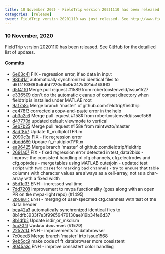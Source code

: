 ```yaml
---
title: 10 November 2020 - FieldTrip version 20201110 has been released
categories: [release]
tweet: FieldTrip version 20201110 was just released. See http://www.fieldtriptoolbox.org/#10-november-2020
---
```


### 10 November, 2020

FieldTrip version [20201110](http://github.com/fieldtrip/fieldtrip/releases/tag/20201110) has been released.
See [GitHub](https://github.com/fieldtrip/fieldtrip/compare/20201103...20201110) for the detailled list of updates.

#### Commits

- [6e63c41](http://github.com/fieldtrip/fieldtrip/commit/6e63c41) FIX - regression error, if no data in input
- [98b41af](http://github.com/fieldtrip/fieldtrip/commit/98b41af) automatically synchronized identical files to d5f41f09669c5dfd7770e6b9b247b391da158863
- [d5f41f0](http://github.com/fieldtrip/fieldtrip/commit/d5f41f0) Merge pull request #1589 from robertoostenveld/issue1527
- [e336509](http://github.com/fieldtrip/fieldtrip/commit/e336509) don't do the automatic cleanup of compat directory when fieldtrip is installed under MATLAB root
- [9af7a8c](http://github.com/fieldtrip/fieldtrip/commit/9af7a8c) Merge branch 'master' of github.com:fieldtrip/fieldtrip
- [ce478f2](http://github.com/fieldtrip/fieldtrip/commit/ce478f2) corrected a copy-and-paste error in the help
- [ab3a2c6](http://github.com/fieldtrip/fieldtrip/commit/ab3a2c6) Merge pull request #1588 from robertoostenveld/issue1568
- [d47770d](http://github.com/fieldtrip/fieldtrip/commit/d47770d) updated default viewmode to vertical
- [5eb7b25](http://github.com/fieldtrip/fieldtrip/commit/5eb7b25) Merge pull request #1586 from raintwoto/master
- [8adf8b7](http://github.com/fieldtrip/fieldtrip/commit/8adf8b7) Update ft_multiplotTFR.m
- [2090c3a](http://github.com/fieldtrip/fieldtrip/commit/2090c3a) FIX - fix regression error
- [dbdd659](http://github.com/fieldtrip/fieldtrip/commit/dbdd659) Update ft_multiplotTFR.m
- [ea96425](http://github.com/fieldtrip/fieldtrip/commit/ea96425) Merge branch 'master' of github.com:fieldtrip/fieldtrip
- [2691a07](http://github.com/fieldtrip/fieldtrip/commit/2691a07) FIX - fixed regression error detected in test_data2bids - improve the consistent handling of cfg.channels, cfg.electrodes and cfg.optodes - merge tables using MATLAB outerjoin - updated test script with two cases for marking bad channels - try to ensure that table columns with character values are always as a cell-array, not as a char-array with a fixed width
- [55d1c32](http://github.com/fieldtrip/fieldtrip/commit/55d1c32) ENH - increased walltime
- [7dd7208](http://github.com/fieldtrip/fieldtrip/commit/7dd7208) improvement to mvpa functionality (goes along with an open PR on the mvpa-light repo) (#1495)
- [2b0e81c](http://github.com/fieldtrip/fieldtrip/commit/2b0e81c) ENH - merging of user-specified cfg.channels with that of the data header
- [bea42a3](http://github.com/fieldtrip/fieldtrip/commit/bea42a3) automatically synchronized identical files to 8b1dfb3933f7e3f99859479130ae019b34fe6d37
- [8b1dfb3](http://github.com/fieldtrip/fieldtrip/commit/8b1dfb3) Update isdir_or_mkdir.m
- [fea704f](http://github.com/fieldtrip/fieldtrip/commit/fea704f) Update document (#1579)
- [2252c14](http://github.com/fieldtrip/fieldtrip/commit/2252c14) ENH - improvements to databrowser
- [7c0eed8](http://github.com/fieldtrip/fieldtrip/commit/7c0eed8) Merge branch 'master' into issue1568
- [9eb5cc9](http://github.com/fieldtrip/fieldtrip/commit/9eb5cc9) make code of ft_databrowser more consistent
- [8045a3c](http://github.com/fieldtrip/fieldtrip/commit/8045a3c) ENH - improve consistent color handling
